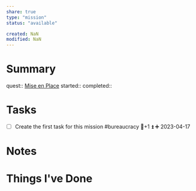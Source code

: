 ```yaml
---
share: true
type: "mission"
status: "available"

created: NaN 
modified: NaN
---
```

 
# Summary
quest:: [Mise en Place](./Mise%20en%20Place.md)
started:: 
completed::
# Tasks
- [ ] Create the first task for this mission #bureaucracy 🥄+1 ⏫ ➕ 2023-04-17

# Notes

# Things I've Done